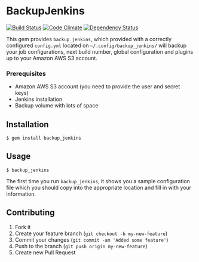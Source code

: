 # BackupJenkins
[![Build Status](https://travis-ci.org/jcmuller/backup_jenkins.png)](http://travis-ci.org/jcmuller/backup_jenkins)
[![Code Climate](https://codeclimate.com/github/jcmuller/backup_jenkins.png)](https://codeclimate.com/github/jcmuller/backup_jenkins)
[![Dependency Status](https://gemnasium.com/jcmuller/backup_jenkins.png)](https://gemnasium.com/jcmuller/backup_jenkins)

This gem provides `backup_jenkins`, which provided with a correctly configured `config.yml`
located on `~/.config/backup_jenkins/` will backup your job configurations, next build number,
global configuration and plugins up to your Amazon AWS S3 account.

### Prerequisites

* Amazon AWS S3 account (you need to provide the user and secret keys)
* Jenkins installation
* Backup volume with lots of space

## Installation

    $ gem install backup_jenkins

## Usage

    $ backup_jenkins

The first time you run `backup_jenkins`, it shows you a sample configuration file which you
should copy into the appropriate location and fill in with your information.

## Contributing

1. Fork it
2. Create your feature branch (`git checkout -b my-new-feature`)
3. Commit your changes (`git commit -am 'Added some feature'`)
4. Push to the branch (`git push origin my-new-feature`)
5. Create new Pull Request
